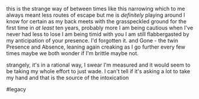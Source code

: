 this is the strange way of between times like this
narrowing
which to me always meant less routes of escape
but me is *definitely* playing around
I know for certain as my back meets with the grasspeckled ground for the first time in *at least* ten years, probably more
I am being cautious when I've never had less to lose
I am being timid with you
I am still flabbergasted by my anticipation of your presence. I'd forgotten it.
and Gone - the twin
Presence and Absence,
leaning again
creaking as I go further every few times
maybe we both wonder if I'm brittle
maybe not.

strangely, it's in a rational way, I swear
I'm measured and it would seem to be taking my whole effort to just wade. I can't tell if it's asking a lot to take my hand
and that is the source of the intoxication

#legacy
